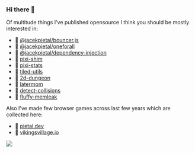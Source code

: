 ### Hi there 👋

Of multitude things I've published opensource I think you should be mostly interested in:
- 🚀 [@jacekpietal/bouncer.js](https://github.com/Prozi/bouncer.js)
- 🚀 [@jacekpietal/oneforall](https://github.com/Prozi/oneforall)
- 🚀 [@jacekpietal/dependency-injection](https://github.com/Prozi/dependency-injection)
- 🚀 [pixi-shim](https://github.com/Prozi/pixi-shim)
- 🚀 [pixi-stats](https://github.com/Prozi/pixi-stats)
- 🚀 [tiled-utils](https://github.com/Prozi/tiled-utils)
- 🚀 [2d-dungeon](https://github.com/Prozi/dungeon-generator)
- 🚀 [latermom](https://github.com/Prozi/latermom)
- 🚀 [detect-collisions](https://github.com/Prozi/detect-collisions)
- 🚀 [fluffy-memleak](https://github.com/Prozi/fluffy)

Also I've made few browser games across last few years which are collected here:
- 🚀 [pietal.dev](https://pietal.dev)
- 🚀 [vikingsvillage.io](https://vikingsvillage.io)

![](https://pietal.dev/assets/img/screenshot/screenshot-06.jpg)
